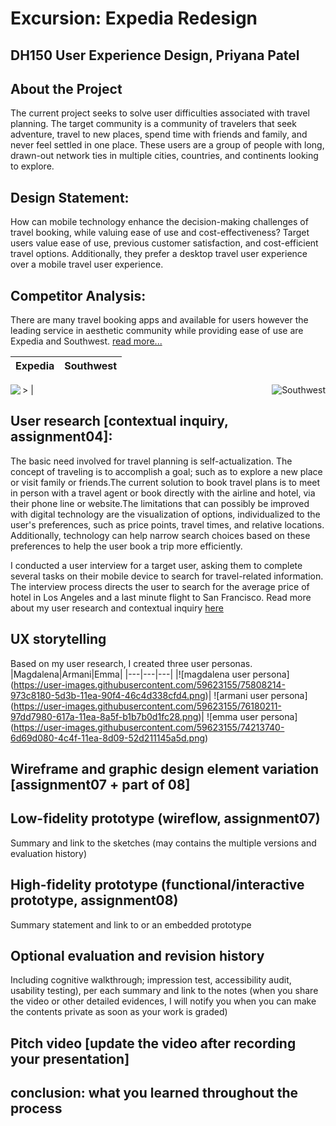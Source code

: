 # Excursion: Expedia Redesign 
## DH150 User Experience Design, Priyana Patel 

## About the Project 
The current project seeks to solve user difficulties associated with travel planning. The target community is a community of travelers that seek adventure, travel to new places, spend time with friends and family, and never feel settled in one place. These users are a group of people with long, drawn-out network ties in multiple cities, countries, and continents looking to explore. 

## Design Statement: 
How can mobile technology enhance the decision-making challenges of travel booking, while valuing ease of use and cost-effectiveness? 
Target users value ease of use, previous customer satisfaction, and cost-efficient travel options. Additionally, they prefer a desktop travel user experience over a mobile travel user experience. 

## Competitor Analysis:
There are many travel booking apps and available for users however the leading service in aesthetic community while providing ease of use are Expedia and Southwest. [read more...](https://priyanapatel57.github.io/DH150-UX/assignment01/)

Expedia | Southwest
--------|--------
<img align = "left" heightalt="Expedia" src="https://user-images.githubusercontent.com/59623155/75810085-bc7ebf00-5d3e-11ea-9b7b-8c70c0c889cc.png">
> | <img align = "right" alt="Southwest" src="https://user-images.githubusercontent.com/59623155/75810137-d91af700-5d3e-11ea-9946-a95fb8aa41a0.png">

## User research [contextual inquiry, assignment04]:
The basic need involved for travel planning is self-actualization. The concept of traveling is to accomplish a goal; such as to explore a new place or visit family or friends.The current solution to book travel plans is to meet in person with a travel agent or book directly with the airline and hotel, via their phone line or website.The limitations that can possibly be improved with digital technology are the visualization of options, individualized to the user's preferences, such as price points, travel times, and relative locations. Additionally, technology can help narrow search choices based on these preferences to help the user book a trip more efficiently.

I conducted a user interview for a target user, asking them to complete several tasks on their mobile device to search for travel-related information. The interview process directs the user to search for the average price of hotel in Los Angeles and a last minute flight to San Francisco. Read more about my user research and contextual inquiry [here](https://priyanapatel57.github.io/DH150-UX/assignment04/)

## UX storytelling 
Based on my user research, I created three user personas.
|Magdalena|Armani|Emma|
|---|---|---|
|![magdalena user persona] (https://user-images.githubusercontent.com/59623155/75808214-973c8180-5d3b-11ea-90f4-46c4d338cfd4.png)| ![armani user persona] (https://user-images.githubusercontent.com/59623155/76180211-97dd7980-617a-11ea-8a5f-b1b7b0d1fc28.png)| ![emma user persona] (https://user-images.githubusercontent.com/59623155/74213740-6d69d080-4c4f-11ea-8d09-52d211145a5d.png)

## Wireframe and graphic design element variation [assignment07 + part of 08]

## Low-fidelity prototype (wireflow, assignment07)
Summary and link to the sketches (may contains the multiple versions and evaluation history)

## High-fidelity prototype (functional/interactive prototype, assignment08)
Summary statement and link to or an embedded prototype

## Optional evaluation and revision history 
Including cognitive walkthrough; impression test, accessibility audit, usability testing), per each summary and link to the notes (when you share the video or other detailed evidences, I will notify you when you can make the contents private as soon as your work is graded)

## Pitch video [update the video after recording your presentation]

## conclusion: what you learned throughout the process
